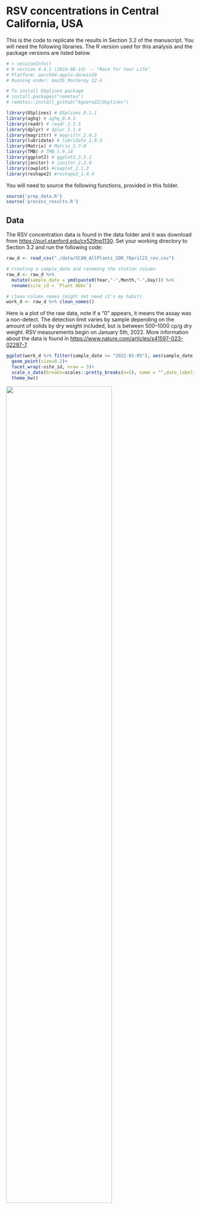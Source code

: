 
<!-- README.md is generated from the README.Rmd. Please edit that file -->

# RSV concentrations in Central California, USA

This is the code to replicate the results in Section 3.2 of the
manuscript. You will need the following libraries. The R version used
for this analysis and the package versions are listed below.

``` r
# > sessionInfo()
# R version 4.4.1 (2024-06-14) -- "Race for Your Life"
# Platform: aarch64-apple-darwin20
# Running under: macOS Monterey 12.4

# To install OSplines package
# install.packages("remotes")
# remotes::install_github("AgueroZZ/OSplines")

library(OSplines) # OSplines_0.1.1
library(aghq) # aghq_0.4.1
library(readr) # readr_2.1.5
library(dplyr) # dplyr_1.1.4
library(magrittr) # magrittr_2.0.3 
library(lubridate) # lubridate_1.9.3 
library(Matrix) # Matrix_1.7-0 
library(TMB) # TMB_1.9.14 
library(ggplot2) # ggplot2_3.5.1
library(janitor) # janitor_2.2.0
library(cowplot) #cowplot_1.1.3
library(reshape2) #reshape2_1.4.4
```

You will need to source the following functions, provided in this
folder.

``` r
source('prep_data.R')
source('process_results.R')
```

## Data

The RSV concentration data is found in the data folder and it was
download from <https://purl.stanford.edu/cx529np1130>. Set your working
directory to Section 3.2 and run the following code:

``` r
raw_d <- read_csv("./data/SCAN_AllPlants_SDR_7April23_rev.csv")

# creating a sample_date and renaming the station column
raw_d <- raw_d %>% 
  mutate(sample_date = ymd(paste0(Year,"-",Month,"-",Day))) %>% 
  rename(site_id = `Plant Abbr`) 

# clean column names (might not need it's my habit)
work_d <- raw_d %>% clean_names() 
```

Here is a plot of the raw data, note if a “0” appears, it means the
assay was a non-detect. The detection limit varies by sample depending
on the amount of solids by dry weight included, but is between 500–1000
cp/g dry weight. RSV measurements begin on January 5th, 2022. More
information about the data is found in
<https://www.nature.com/articles/s41597-023-02297-7>.

``` r
ggplot(work_d %>% filter(sample_date >= "2022-01-05"), aes(sample_date,rsv_gc_g_dry_weight))+ 
  geom_point(size=0.2)+
  facet_wrap(~site_id, nrow = 3)+ 
  scale_x_date(breaks=scales::pretty_breaks(n=5), name = "",date_labels ="%b")+
  theme_bw()
```

<img src="README_files/figure-gfm/unnamed-chunk-3-1.png" width="75%" />

## Prepping Data for Modeling

The function “prep_data” will prepare the data for modeling. An example
of how to use this function and important notes for its use are found
below.

- Important Notes about Normalization:
  - If no normalization variable is used, then create a denominator
    column with values of ones
    - Example: “mutate(denom = 1)” and denom_column_name = “denom” in
      prep_data( ) function
  - In this example, we will use PMMoV t normalize RSV concentrations.
  - Both PMMoV and RSV concentrations are measured as gc/g and therefore
    the PMMoV-normalized RSV concentrations are unitless.
- Important Notes about Censoring:
  - If no outcome values are censored, create a censored_y column with
    values of FALSE
    - Example: mutate(censored_y = FALSE)
  - If outcome values are censored, do the two following things:
    - Set the censored outcome values to the detection limit.
    - create a censored_y column with values of FALSE if the outcome is
      observed and values of TRUE if the outcome is censored.
  - In this example, we have censored values and we will use the
    detection limit of 1000 cp/g.

``` r
# In this example, 
## pm_mo_v_gc_g_dry_weight is used for normalization
## the outcome is RSV_gc_g_dry_weight
## RSV_gc_g_dry_weight values are set to 0 if censored

# So following the censored instructions above: 
work_d <- work_d %>% 
  mutate(censored_y = ifelse(rsv_gc_g_dry_weight == 0, TRUE, FALSE), # create censored_y column
         y = ifelse(rsv_gc_g_dry_weight==0, 1000, rsv_gc_g_dry_weight)) # set censored values to limit

data_foranalysis <- prep_data(outcome_column_name = "y",
                    denom_column_name = "pm_mo_v_gc_g_dry_weight",
                    site_id = "site_id",   # column for wastewater station IDs
                    sample_date = "sample_date",  #date column. Should be year-month-day
                    data = work_d, # put the working data set
                    polyOrder =3, #polynomial order for the Ospline (we recommend 3 for wastewater data)
                    pred_also = FALSE) 

tmbdat <- data_foranalysis$tmbdat

summary(data_foranalysis$tmbdat)
```

    ##              Length   Class     Mode   
    ## Xfstat          39710 dgTMatrix S4     
    ## X_global        10830 dgTMatrix S4     
    ## X               50540 dgTMatrix S4     
    ## B              180500 dgTMatrix S4     
    ## P                2500 dgTMatrix S4     
    ## daily         1563852 dgTMatrix S4     
    ## obs          15638520 dgTMatrix S4     
    ## logPdet             1 -none-    numeric
    ## y                3610 -none-    numeric
    ## n1                 13 -none-    numeric
    ## stationsizes       12 -none-    numeric
    ## denom            3610 -none-    numeric
    ## y_ind_obs        2533 -none-    numeric
    ## y_ind_cens       1077 -none-    numeric
    ## cens_dir         1077 -none-    numeric
    ## station         43320 dgTMatrix S4     
    ## knots              51 -none-    numeric

## Prior Specifications

The priors for the OSpline global coefficients and station fixed effects
are independent normal with mean 0 and precision “betaprec”. The prior
for the standard deviation of the $\sigma_v$ of the common station
effect, modeled as an integrated Wiener process (IWP), is assigned using
the concept of predictive standard deviation (PSD). In the bottom
example, we place a prior on the 20 day PSD:
$P(\sigma(20) > \log(2)) = 0.5$. The function “prior_conversion”
converts this prior to one for the standard deviation parameter
$\sigma_v$.

``` r
polyOrder=3
prior_IWP <- prior_conversion(d=20, prior =list(u=log(2),alpha = 0.5),p=polyOrder)

# Set other priors
tmbdat$betaprec = 0.01
tmbdat$u1 = prior_IWP$u  
tmbdat$alpha1 = prior_IWP$a
tmbdat$u2 = 0.5
tmbdat$alpha2 = 0.5
tmbdat$lambda_phi = -log(0.5)/50
tmbdat$lambda_tau = -log(0.5)/0.5
tmbdat$lambda_cov = -log(0.5)/0.5
```

## Fitting the Proposed Model

``` r
# Need to compile the C++ code to fit the proposed model
compile(file="./cpp/model_ospline_fixedeffects_daily_singleCOV_AR2_transformpaper_censored.cpp")
try(dyn.unload(dynlib("./cpp/model_ospline_fixedeffects_daily_singleCOV_AR2_transformpaper_censored")),silent = TRUE)
dyn.load(dynlib("./cpp/model_ospline_fixedeffects_daily_singleCOV_AR2_transformpaper_censored"))

# Set initial values
set.seed(2)
init_daily <- rnorm(ncol(tmbdat$daily), 0, 0.1);
init_W <- rnorm(ncol(tmbdat$obs),0,0.1)
tmbparams <- list(
  W = c(rep(0, (ncol(tmbdat$X)+ ncol(tmbdat$B))), init_daily, init_W, 0,diff(init_W)), # W = c(U,beta,Z); U = B-Spline coefficients
  theta1 = 0, # -2log(sigma)
  theta2 = 0,
  cov_log = 0,
  theta3 = 0,
  theta4 = 0
)

ff <- TMB::MakeADFun(
  data = tmbdat,
  parameters = tmbparams,
  random = "W",
  DLL = "model_ospline_fixedeffects_daily_singleCOV_AR2_transformpaper_censored",
  silent = TRUE
)

aghq_k = 3
mdl1 <- suppressWarnings(aghq::marginal_laplace_tmb(ff,k=aghq_k,startingvalue = c(0,0,0,0,0)))

samps1 <- aghq::sample_marginal(mdl1, M = 3000) 
marginals <- mdl1$marginals

# At this point, we recommend saving the results.
# You can save the full model or you can save important bits as shown below.
df_full <- data_foranalysis$df_full
save(file="model1.RData", list = c("df_full","marginals","samps1","tmbdat","polyOrder"))
```

## Processing the Results of the Proposed Model

``` r
load("model1.RData")
# This code can take a little while to run. I would suggest saving the results after you run it. 
#id_group = 0 for none, =1 for station average, =2 for custom average
# if id_group = 2, id_group_name = name of the column for the group identifier. For example, in Section 3.1, the city averaged COVID-19 signal. 
# you would create a column for the city identifier. 

model_results <- process_results(df_full, 
                                 tmbdat, 
                                 samps1, 
                                 polyOrder,
                                 id_group = 1,  # 0 = none, 1 = station average, 2 = custom average
                                 id_group_name = NULL) # if id_group = 2, select group for custom average

df_full <- model_results$df_full
station_ave_df = model_results$station_ave_df
df_names = data.frame(site_id = c("Dav",
                                  "Gil",
                                  "Mer",
                                  "Mod",
                                  "OSP",
                                  "PA",
                                  "Sac",
                                  "SJ",
                                  "SVCW",
                                  "Sun",
                                  "SEP",
                                  "UCD"),
                      site_name = c("Davis",
                                    "South County",
                                    "Merced",
                                    "Modesto",
                                    "Oceanside",
                                    "Palo Alto",
                                    "Sacramento",
                                    "San José-Santa Clara",
                                    "Silicon Valley",
                                    "Sunnyvale",
                                    "Southeast",
                                    "University of California"))

df_full <- df_full %>% 
  left_join(df_names, by = "site_id")
```

### Figure 2 in Manuscript

``` r
gg1 <- df_full %>% 
  mutate(norm = y/denom) %>% 
  ggplot(aes(x = sample_date,norm)) +
  facet_wrap(~site_name, nrow = 3)+
  geom_line(aes(y = exp_v_u_fixed),size=0.2) + 
  geom_ribbon(aes(ymax = exp_v_u_fixed_upr, ymin = exp_v_u_fixed_lwr), alpha = 0.4, size = 0.2, fill = "black") +
  geom_ribbon(aes(ymax =exp_v_upr, ymin = exp_v_lwr), alpha = 0.4, size = 0.2, fill = "red") +
  theme_bw()+
  geom_point(alpha =0.5, shape = 16, size = 0.2)+
  geom_point(data=df_full %>% mutate(norm = y/denom)  %>% filter(censored_y == TRUE),col = "blue",alpha =0.5, shape = 16, size = 0.2)+
  scale_y_continuous(name = expression(paste(mu[i],"(t)")), 
                     trans="log",
                     labels = function(x)format(x,digits=2, scientific = TRUE),
                     breaks = scales::trans_breaks(function(x)log(x),function(x)exp(x),n=5))+ 
  scale_x_date(breaks=scales::pretty_breaks(n=8), name = "",date_labels ="%b")+
  theme(axis.title.y = element_text(size = 18),
        axis.title.x = element_blank())

gg1
```

<img src="README_files/figure-gfm/unnamed-chunk-8-1.png" width="75%" />

### Plots in the Appendix: Figure 8

``` r
##

## exp(V(t))
gg1 <- df_full %>% 
  group_by(sample_date) %>% 
  slice(1) %>%
  ungroup() %>% 
  ggplot(aes(x = sample_date, y)) +
  geom_line(aes(y = exp_v),size=0.2) + 
  geom_ribbon(aes(ymax = exp_v_upr, ymin = exp_v_lwr), alpha = 0.4, size = 0.2, fill = "black") +
  theme_bw()+
  scale_y_continuous(name = "exp(V(t))", 
                     breaks = scales::pretty_breaks(n=5),
                     labels = function(x){format(x, scientific = TRUE)})+ 
  scale_x_date(breaks=scales::pretty_breaks(n=5), name = "",date_labels ="%b")+
  theme(axis.title.y = element_text(size = 12),
        axis.text.x.top = element_text(vjust = -68),
        axis.ticks.x.top = element_blank(),
        axis.title.x = element_blank())

#### V(t)

gg2 <- df_full %>% 
  group_by(sample_date) %>%
  slice(1) %>% 
  ungroup() %>% 
  ggplot(aes(x = sample_date,y)) + 
  geom_line(aes(y = exp_v_deriv),size=0.2) + 
  geom_ribbon(aes(ymax = exp_v_deriv_upr, ymin = exp_v_deriv_lwr), alpha = 0.4, size = 0.2, fill = "black") +
  theme_bw()+
  scale_y_continuous(name = "exp(V(t))'", 
                     breaks = scales::pretty_breaks(n=5),
                     labels = function(x){format(x, scientific = TRUE)})+ 
  geom_hline(yintercept=0, lty="dashed")+
  scale_x_date(breaks=scales::pretty_breaks(n=5), name = "",date_labels ="%b")+
  theme(axis.title.y = element_text(size = 12),
        axis.text.x.top = element_text(vjust = -68),
        axis.ticks.x.top = element_blank(),
        axis.title.x = element_blank())


gg3 <- station_ave_df %>%
  ggplot(aes(x = sample_date, ave_exp_v_u_fixed)) +
  geom_line(size=0.2) +
  geom_ribbon(aes(ymax = ave_exp_v_u_fixed_upr, ymin = ave_exp_v_u_fixed_lwr), alpha = 0.4, size = 0.2, fill = "black") +
  theme_bw()+
  scale_y_continuous(name = expression(paste(bar(mu),"(t)")),
                     breaks = scales::pretty_breaks(n=5),
                     labels = function(x){format(x, scientific = TRUE)})+
  scale_x_date(breaks=scales::pretty_breaks(n=5), name = "",date_labels ="%b")+
  theme(axis.title.y = element_text(size = 16),
        axis.text.x.top = element_text(vjust = -68),
        axis.ticks.x.top = element_blank(),
        axis.title.x = element_blank())

gg4 <- station_ave_df %>%
  ggplot(aes(x = sample_date,ave_exp_v_u_fixed_deriv)) +
  geom_line(size=0.2) +
  geom_ribbon(aes(ymax = ave_exp_v_u_fixed_deriv_upr, ymin = ave_exp_v_u_fixed_deriv_lwr), alpha = 0.4, size = 0.2, fill = "black") +
  theme_bw()+
  scale_y_continuous(name = expression(paste(bar(mu),"(t)'")),
                     breaks = scales::pretty_breaks(n=5),
                     labels = function(x){format(x, scientific = TRUE)})+
  geom_hline(yintercept=0, lty="dashed")+
  scale_x_date(breaks=scales::pretty_breaks(n=5), name = "",date_labels ="%b")+
  theme(axis.title.y = element_text(size = 16),
        axis.text.x.top = element_text(vjust = -68),
        axis.ticks.x.top = element_blank(),
        axis.title.x = element_blank())

gg5 <- df_full %>% 
  group_by(sample_date) %>% 
  filter(site_id == "Dav") %>%
  ggplot(aes(x = sample_date, y)) +
  geom_line(aes(y = exp_v_u_fixed),size=0.2) + 
  geom_ribbon(aes(ymax = exp_v_u_fixed_upr, ymin = exp_v_u_fixed_lwr), alpha = 0.4, size = 0.2, fill = "black") +
  theme_bw()+
  # facet_wrap(~site_id)+
  scale_y_continuous(name = expression(paste(mu[i],"(t)")), 
                     breaks = scales::pretty_breaks(n=5),
                     labels = function(x){format(x, scientific = TRUE)})+ 
  scale_x_date(breaks=scales::pretty_breaks(n=5), name = "",date_labels ="%b")+
  theme(axis.title.y = element_text(size = 16),
        axis.text.x.top = element_text(vjust = -68),
        axis.ticks.x.top = element_blank(),
        axis.title.x = element_blank())

gg6 <- df_full %>% 
  group_by(sample_date) %>% 
  filter(site_id == "Dav") %>%
  ggplot(aes(x = sample_date, y)) +
  geom_line(aes(y = exp_v_u_fixed_deriv),size=0.2) + 
  geom_ribbon(aes(ymax = exp_v_u_fixed_deriv_upr, ymin = exp_v_u_fixed_deriv_lwr), alpha = 0.4, size = 0.2, fill = "black") +
  theme_bw()+
  # facet_wrap(~site_id)+
  scale_y_continuous(name = expression(paste(mu[i],"(t)'")), 
                     breaks = scales::pretty_breaks(n=5),
                     labels = function(x){format(x, scientific = TRUE)})+ 
  scale_x_date(breaks=scales::pretty_breaks(n=5), name = "",date_labels ="%b")+
  theme(axis.title.y = element_text(size = 16),
        axis.text.x.top = element_text(vjust = -68),
        axis.ticks.x.top = element_blank(),
        axis.title.x = element_blank())+  
  geom_hline(yintercept=0, lty="dashed")


fest1 = plot_grid(add_sub(gg1,"a) Common signal",size = 11),
                           add_sub(gg3,"b) Station average signal",size = 11),
                           add_sub(gg2,"c) Derivative of common signal",size = 11),
                           add_sub(gg4,"d) Derivative of station average signal",size = 11),
                           add_sub(gg5,"e) Davis WWTP signal",size = 11),
                           add_sub(gg6,"f) Derivative of Davis WWTP signal",size = 11),
                           ncol=2, align="v", byrow = TRUE) 

fest1
```

<img src="README_files/figure-gfm/unnamed-chunk-9-1.png" width="75%" />

### Plots in the Appendix: Figure 9

``` r
# Prediction SD

theta_logprior <- function(theta,prior_alpha = tmbdat$alpha1,prior_u = c(tmbdat$u1)) {
  lambda <- -log(prior_alpha)/prior_u
  log(lambda/2) - lambda * exp(-theta/2) - theta/2
}
priorfunc <- function(x) exp(theta_logprior(x))
priorfuncsigma <- function(x) (2/x) * exp(theta_logprior(-2*log(x)))


### Inference for the smoothing parameter:
prec_marg <- marginals[[1]]
logpostsigma <- compute_pdf_and_cdf(prec_marg,list(totheta = function(x) -2*log(x),fromtheta = function(x) exp(-x/2)),interpolation = 'spline')
smooth_var <- data.frame(SD = logpostsigma$transparam, 
                         density = logpostsigma$pdf_transparam,
                         prior = priorfuncsigma(logpostsigma$transparam))
smooth_var <- rbind(smooth_var, data.frame(SD = 0, density = 0, prior = priorfuncsigma(.Machine$double.eps)))

smooth_var <- data.frame(SD = logpostsigma$transparam, 
                         density = logpostsigma$pdf_transparam)

orig <- log(2)
c <- orig/tmbdat$u1
smooth_var_prior <- data.frame(SD = seq(0, 3/400,0.0001)) %>% 
  mutate(prior = priorfuncsigma(SD),
         prior2 = dexp(c*SD, -log(0.5)/orig))


posterior_sigma_s <- smooth_var_prior %>% 
  ggplot(aes(x = c*SD, y = prior/c)) + 
  geom_area(fill = "orange", alpha = 0.2) +
  theme_classic(base_size = 15) +
  ylab("Density") + 
  scale_x_continuous(name = "",limits = c(0,2), breaks=scales::pretty_breaks(n=6) )+
  geom_line(data= smooth_var, aes(x = c*SD, y = density/c)) 

### Daily RE SD

theta_logprior <- function(theta,prior_alpha = tmbdat$alpha2,prior_u = c(tmbdat$u2)) {
  lambda <- -log(prior_alpha)/prior_u
  log(lambda/2) - lambda * exp(-theta/2) - theta/2
}
priorfunc <- function(x) exp(theta_logprior(x))
priorfuncsigma <- function(x) (2/x) * exp(theta_logprior(-2*log(x)))

prec_marg <- marginals[[2]]
logpostsigma <- compute_pdf_and_cdf(prec_marg,list(totheta = function(x) -2*log(x),fromtheta = function(x) exp(-x/2)),interpolation = 'spline')
smooth_var <- data.frame(SD = logpostsigma$transparam, 
                         density = logpostsigma$pdf_transparam,
                         prior = priorfuncsigma(logpostsigma$transparam))

smooth_var_prior <- data.frame(SD = c(smooth_var$SD), 
                               prior = c(smooth_var$prior))

smooth_var_prior <- rbind(smooth_var_prior, 
                          data.frame(SD = c(0,1), prior = priorfuncsigma(c(.Machine$double.eps,1))))


posterior_sigma_z <- smooth_var_prior %>% ggplot(aes(x = SD, y = prior)) + 
  geom_area(fill = "orange", alpha = 0.2) +
  theme_classic(base_size = 15) +
  geom_line(aes(x = SD, y = density), linetype="solid", data = smooth_var) +
  ylab("Density") +
  xlab("") + theme(legend.position = "none")+
  scale_x_continuous(name = "",limits = c(0,1), breaks=scales::pretty_breaks(n=6) )


## Coefficient of Variation

theta_logprior <- function(theta,rate = tmbdat$lambda_cov) {
  lambda <- rate
  log(lambda) - lambda * exp(theta) + theta
}
priorfunc <- function(x) exp(theta_logprior(x))
priorfuncsigma <- function(x) abs(1/x) * exp(theta_logprior(log(x)))


prec_marg <- marginals[[3]]
logpostsigma <- compute_pdf_and_cdf(prec_marg,list(totheta = function(x) log(x),fromtheta = function(x) exp(x)),interpolation = 'spline')
smooth_var <- data.frame(SD = logpostsigma$transparam, 
                         density = logpostsigma$pdf_transparam)

smooth_var_prior <- data.frame(SD = seq(0, 5,0.01)) %>% 
  mutate(prior = priorfuncsigma(SD))



posterior_cov <- smooth_var_prior %>% ggplot(aes(x = SD, y = prior)) + 
  geom_area(fill = "orange", alpha = 0.2) +
  theme_classic(base_size = 15) +
  geom_line(aes(x = SD, y = density), linetype="solid", data = smooth_var) +
  ylab("Density") +
  xlab("") + theme(legend.position = "none")+
  scale_x_continuous(name = "",limits = c(0,1), breaks=scales::pretty_breaks(n=6) )

## Matern Range Parameter
theta_logprior <- function(theta,rate = tmbdat$lambda_phi) {
  lambda <- rate
  log(lambda) - lambda * exp(theta) + theta
}
priorfunc <- function(x) exp(theta_logprior(x))
priorfuncsigma <- function(x) abs(1/x) * exp(theta_logprior(log(x)))

smooth_var <- data.frame(tau = seq(0, 100, 0.01)) %>% 
  mutate(prior = priorfuncsigma(tau))

range_posterior_samps = exp((samps1$thetasamples[[4]] - samps1$thetasamples[[5]]/2)/sqrt(2))
drange = density(range_posterior_samps, adjust = 2.5)


posterior_range <- smooth_var %>% ggplot(aes(x = tau, y = prior)) + 
  geom_area(fill = "orange", alpha = 0.2) +
  theme_classic(base_size = 15) +
  geom_line(aes(x = x, y = y), linetype="solid", data = data.frame(x = drange$x, y = drange$y)) +
  ylab("Density")  + theme(legend.position = "none")+
  scale_x_continuous(name = "",limits = c(0,40), breaks=scales::pretty_breaks(n=6) )


## Matern SD Parameter
theta_logprior <- function(theta,rate = tmbdat$lambda_tau) {
  lambda <- rate
  log(lambda) - lambda * exp(theta) + theta
}
priorfunc <- function(x) exp(theta_logprior(x))
priorfuncsigma <- function(x) abs(1/x) * exp(theta_logprior(log(x)))

smooth_var <- data.frame(tau = seq(0, 2, 0.01)) %>% 
  mutate(prior = priorfuncsigma(tau))

range_posterior_samps = exp((samps1$thetasamples[[4]] + samps1$thetasamples[[5]]/2)/sqrt(2))
drange = density(range_posterior_samps, adjust = 2.5)


posterior_tau <- smooth_var %>% ggplot(aes(x = tau, y = prior)) + 
  geom_area(fill = "orange", alpha = 0.2) +
  theme_classic(base_size = 15) +
  geom_line(aes(x = x, y = y), linetype="solid", data = data.frame(x = drange$x, y = drange$y)) +
  ylab("Density") +
  theme(legend.position = "none")+
  scale_x_continuous(name = "",limits = c(0,2), breaks=scales::pretty_breaks(n=6) )



gg <- cowplot::plot_grid(posterior_sigma_s + ggtitle(expression(sigma(20))), 
                   posterior_sigma_z + ggtitle(expression(sigma[z])), 
                   posterior_cov + ggtitle(expression(kappa)), 
                   posterior_range + ggtitle(expression(phi[u])), 
                   posterior_tau+ ggtitle(expression(tau[u])), nrow = 2)

gg
```

<img src="README_files/figure-gfm/unnamed-chunk-10-1.png" width="75%" />
